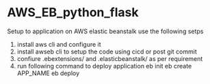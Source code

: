 # AWS_EB_python_flask
Setup to application on AWS elastic beanstalk use the following setps

1. install aws cli and configure it 
2. install awseb cli to setup the code using cicd or post git commit
3. confiure .ebextensions/  and .elasticbeanstalk/ as per  requirement 
4. run following command to deploy application 
    eb init 
    eb create APP_NAME
    eb deploy
